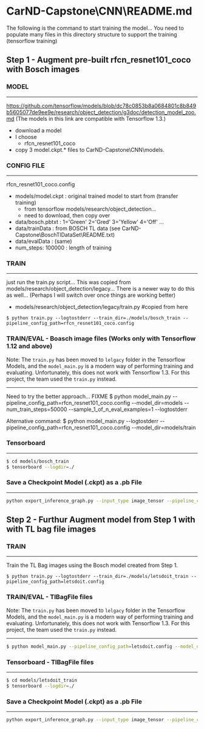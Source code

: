 # CarND-Capstone\CNN\README.md


The following is the command to start training the model... You need to populate many files in this directory structure to support the training (tensorflow training)

## Step 1 - Augment pre-built rfcn_resnet101_coco with Bosch images

### MODEL
***


https://github.com/tensorflow/models/blob/dc78c0853b8a0684801c8b849b5605077de9ee9e/research/object_detection/g3doc/detection_model_zoo.md (The models in this link are compatible with Tensorflow 1.3.)

  - download a model  
  - I choose 
    - rfcn_resnet101_coco
  - copy 3 model.ckpt.* files to CarND-Capstone\CNN\models\.

### CONFIG FILE
***
rfcn_resnet101_coco.config
  - models/model.ckpt  : original trained model to start from (transfer training)
    - from tensorflow models/research/object_detection... 
    - need to download, then copy over
  - data/bosch.pbtxt : 1='Green' 2='Gred' 3='Yellow' 4='Off' ...
  - data/trainData      : from BOSCH TL data (see CarND-Capstone\BoschTlDataSet\README.txt)
  - data/evalData       : (same)
  - num_steps: 100000   : length of training  

### TRAIN

***
just run the train.py script... This was copied from models/research/object_detection/legacy... There is a newer way to do this as well...  (Perhaps I will switch over once things are working better)
  - models/research/object_detection/legacy/train.py  #copied from here
```  
$ python train.py --logtostderr --train_dir=./models/bosch_train --pipeline_config_path=rfcn_resnet101_coco.config
```

### TRAIN/EVAL - Boasch image files (Works only with Tensorflow 1.12 and above)
Note: The `train.py` has been moved to `lelgacy` folder in the Tensorflow Models, and the `model_main.py` is a modern way of performing training and evaluating. Unfortunately, this does not work with Tensorflow 1.3. For this project, the team used the `train.py` instead.
***
Need to try the better approach... FIXME
$ python model_main.py --pipeline_config_path=rfcn_resnet101_coco.config --model_dir=models --num_train_steps=50000 --sample_1_of_n_eval_examples=1 --logtostderr

Alternative command:
$ python model_main.py --logtostderr --pipeline_config_path=rfcn_resnet101_coco.config --model_dir=models/train 

### Tensorboard
***
```bash
$ cd models/bosch_train
$ tensorboard --logdir=./
```

### Save a Checkpoint Model (.ckpt) as a .pb File
***
```bash
python export_inference_graph.py --input_type image_tensor --pipeline_config_path ./rfcn_resnet101_coco.config --trained_checkpoint_prefix ./models/bosch_train/model.ckpt-50000 --output_directory ./fine_tuned_model/bosch
```
## Step 2 - Furthur Augment model from Step 1 with with TL bag file images


### TRAIN

***
Train the TL Bag images using the Bosch model created from Step 1.

```  
$ python train.py --logtostderr --train_dir=./models/letsdoit_train --pipeline_config_path=letsdoit.config
```



### TRAIN/EVAL - TlBagFile files
Note: The `train.py` has been moved to `lelgacy` folder in the Tensorflow Models, and the `model_main.py` is a modern way of performing training and evaluating. Unfortunately, this does not work with Tensorflow 1.3. For this project, the team used the `train.py` instead.
***
```bash
$ python model_main.py --pipeline_config_path=letsdoit.config --model_dir=models/letsdoit_train --num_train_steps=20000 --sample_1_of_n_eval_examples=1 --logtostderr
```



### Tensorboard - TlBagFile files
***
```bash
$ cd models/letsdoit_train
$ tensorboard --logdir=./
```

### Save a Checkpoint Model (.ckpt) as a .pb File
***
```bash
python export_inference_graph.py --input_type image_tensor --pipeline_config_path ./letsdoit.config --trained_checkpoint_prefix ./models/letsdoit_train/model.ckpt-20000 --output_directory ./fine_tuned_model/letsdoit
```